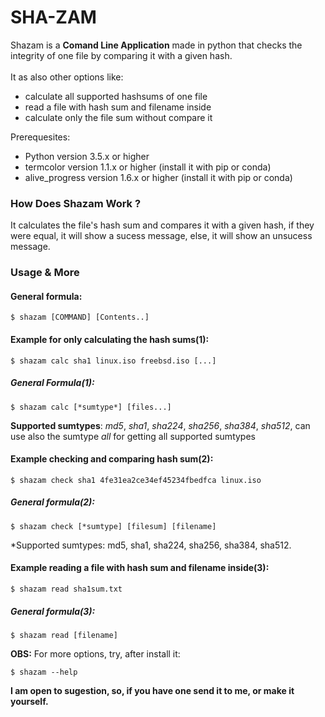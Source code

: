# SHA-ZAM

 Shazam is a **Comand Line Application** made in python that checks the integrity of one file by comparing it with a given hash.
<br>
<br>
It as also other options like:
* calculate all supported hashsums of one file
* read a file with hash sum and filename inside
* calculate only the file sum without compare it 

Prerequesites:
* Python version 3.5.x or higher
* termcolor version 1.1.x or higher (install it with pip or conda)
* alive_progress version 1.6.x or higher (install it with pip or conda)


### How Does Shazam Work ?

It calculates the file's hash sum and compares it with a given hash, if they were equal, it will show a sucess message, else, it will show an unsucess message.

### Usage & More

#### General formula:
	
	$ shazam [COMMAND] [Contents..]


#### Example for only calculating the hash sums(1):

	$ shazam calc sha1 linux.iso freebsd.iso [...]

##### General Formula(1):

	$ shazam calc [*sumtype*] [files...]

**Supported sumtypes**: *md5*, *sha1*, *sha224*, *sha256*, *sha384*, *sha512*, can use also the sumtype *all* for getting all supported sumtypes

#### Example checking and comparing hash sum(2):

  	$ shazam check sha1 4fe31ea2ce34ef45234fbedfca linux.iso

##### General formula(2):

	$ shazam check [*sumtype] [filesum] [filename]

*Supported sumtypes: md5, sha1, sha224, sha256, sha384, sha512.

#### Example reading a file with hash sum and filename inside(3):

	$ shazam read sha1sum.txt

##### General formula(3):

	$ shazam read [filename]


**OBS:** For more options, try, after install it:

	$ shazam --help

**I am open to sugestion, so, if you have one send it to me, or make it yourself.**

